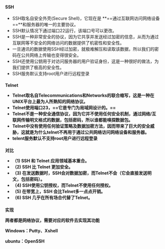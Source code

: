 

#### SSH

- SSH取名自安全外壳(Secure Shell)，它现在是 **==通过互联网访问网络设备==**和服务器的唯一的主要协议。
- SSH默认情况下通过端口22运行，该端口号可以更改。
- SSH是一种非常安全的协议，因为它共享并发送经过加密的信息，从而为通过互联网等不安全的网络访问的数据提供了机密性和安全性。
- 一旦通讯的数据使用SSH经过加密，就极难解压和读取该数据，所以我们的密码在公共网络上传输也变得很安全。 
- SSH还使用公钥用于对访问服务器的用户验证身份，这是一种很好的做法，为我们提供了极高的安全性。
- SSH服务默认支持root用户进行远程登录



<h4> Telnet

- Telnet取名自Telecommunications和Networks的联合缩写，这是一种在UNIX平台上最为人所熟知的网络协议。
- Telnet使用端口23，==**它是专门为局域网设计的。**==
- Telnet不是一种安全通信协议，因为它并不使用任何安全机制，通过网络/互联网传输明文格式的数据，包括密码，所以谁都能嗅探数据包。
- Telnet中没有使用任何验证策略及数据加密方法，因而带来了巨大的安全威胁，这就是为什么telnet不再用于通过公共网络访问网络设备和服务器。
- telent服务默认不支持root用户进行远程登录



<h4>对比

- （1) SSH 和 Telnet 应用领域基本重合。
- （2) SSH 比 Telnet 更加安全。
- （3) 在发送数据时，SSH会对数据加密，而Telnet不会（它会直接发送明文，包括密码）。
- （4) SSH使用公钥授权，而Telnet不使用任何授权。
- （5) 在带宽上，SSH 会比Telnet多一点点开销。
- （6) SSH 几乎在所有场合代替了Telnet。



<h4>实现

两者都是网络协议，需要对应的软件去实现其功能

Windows：Putty、Xshell

ubuntu：OpenSSH